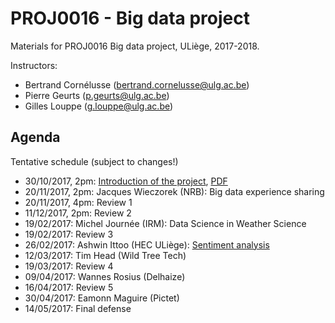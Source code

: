 # PROJ0016 - Big data project

Materials for PROJ0016 Big data project, ULiège, 2017-2018.

Instructors:
- Bertrand Cornélusse ([bertrand.cornelusse@ulg.ac.be](mailto:bertrand.cornelusse@ulg.ac.be))
- Pierre Geurts ([p.geurts@ulg.ac.be](mailto:p.geurts@ulg.ac.be))
- Gilles Louppe ([g.louppe@ulg.ac.be](mailto:g.louppe@ulg.ac.be))

## Agenda

Tentative schedule (subject to changes!)

- 30/10/2017, 2pm: [Introduction of the project](https://glouppe.github.io/proj0016-big-data-project/?p=lecture1.md), [PDF](https://glouppe.github.io/proj0016-big-data-project/pdf/lec1.pdf)
- 20/11/2017, 2pm: Jacques Wieczorek (NRB): Big data experience sharing
- 20/11/2017, 4pm: Review 1
- 11/12/2017, 2pm: Review 2
- 19/02/2017: Michel Journée (IRM): Data Science in Weather Science
- 19/02/2017: Review 3
- 26/02/2017: Ashwin Ittoo (HEC ULiège): [Sentiment analysis](https://glouppe.github.io/proj0016-big-data-project/pdf/ittoo-sentiment-analysis.pdf)
- 12/03/2017: Tim Head (Wild Tree Tech)
- 19/03/2017: Review 4
- 09/04/2017: Wannes Rosius (Delhaize)
- 16/04/2017: Review 5
- 30/04/2017: Eamonn Maguire (Pictet)
- 14/05/2017: Final defense
